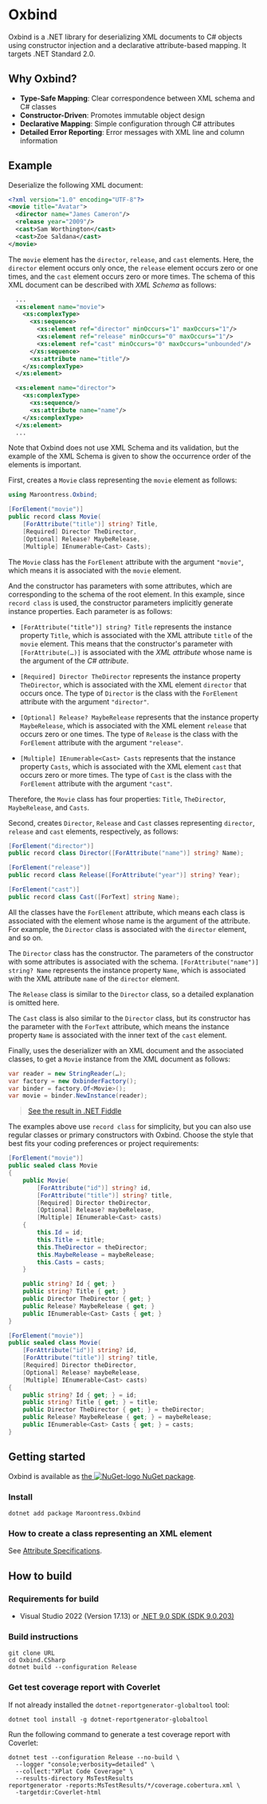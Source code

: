 # Oxbind

Oxbind is a .NET library for deserializing XML documents to C# objects using
constructor injection and a declarative attribute-based mapping. It targets
.NET Standard 2.0.

## Why Oxbind?

- **Type-Safe Mapping**: Clear correspondence between XML schema and C# classes
- **Constructor-Driven**: Promotes immutable object design
- **Declarative Mapping**: Simple configuration through C# attributes
- **Detailed Error Reporting**: Error messages with XML line and column
  information

## Example

Deserialize the following XML document:

```xml
<?xml version="1.0" encoding="UTF-8"?>
<movie title="Avatar">
  <director name="James Cameron"/>
  <release year="2009"/>
  <cast>Sam Worthington</cast>
  <cast>Zoe Saldana</cast>
</movie>
```

The `movie` element has the `director`, `release`, and `cast` elements. Here,
the `director` element occurs only once, the `release` element occurs zero or
one times, and the `cast` element occurs zero or more times. The schema of this
XML document can be described with _XML Schema_ as follows:

```xsd
  ...
  <xs:element name="movie">
    <xs:complexType>
      <xs:sequence>
        <xs:element ref="director" minOccurs="1" maxOccurs="1"/>
        <xs:element ref="release" minOccurs="0" maxOccurs="1"/>
        <xs:element ref="cast" minOccurs="0" maxOccurs="unbounded"/>
      </xs:sequence>
      <xs:attribute name="title"/>
    </xs:complexType>
  </xs:element>

  <xs:element name="director">
    <xs:complexType>
      <xs:sequence/>
      <xs:attribute name="name"/>
    </xs:complexType>
  </xs:element>
  ...
```

Note that Oxbind does not use XML Schema and its validation, but the example
of the XML Schema is given to show the occurrence order of the elements is
important.

First, creates a `Movie` class representing the `movie` element as follows:

```csharp
using Maroontress.Oxbind;

[ForElement("movie")]
public record class Movie(
    [ForAttribute("title")] string? Title,
    [Required] Director TheDirector,
    [Optional] Release? MaybeRelease,
    [Multiple] IEnumerable<Cast> Casts);
```

The `Movie` class has the `ForElement` attribute with the argument `"movie"`,
which means it is associated with the `movie` element.

And the constructor has parameters with some attributes, which are
corresponding to the schema of the root element. In this example, since
`record class` is used, the constructor parameters implicitly generate
instance properties. Each parameter is as follows:

- `[ForAttribute("title")] string? Title` represents the instance property
  `Title`, which is associated with the XML attribute `title` of the `movie`
  element. This means that the constructor's parameter with `[ForAttribute(…)]`
  is associated with the _XML attribute_ whose name is the argument of the _C#
  attribute_.

- `[Required] Director TheDirector` represents the instance property
  `TheDirector`, which is associated with the XML element `director` that occurs
  once. The type of `Director` is the class with the `ForElement` attribute with
  the argument `"director"`.

- `[Optional] Release? MaybeRelease` represents that the instance property
  `MaybeRelease`, which is associated with the XML element `release` that occurs
  zero or one times. The type of `Release` is the class with the `ForElement`
  attribute with the argument `"release"`.

- `[Multiple] IEnumerable<Cast> Casts` represents that the instance property
  `Casts`, which is associated with the XML element `cast` that occurs zero or
  more times. The type of `Cast` is the class with the `ForElement` attribute
  with the argument `"cast"`.

Therefore, the `Movie` class has four properties: `Title`, `TheDirector`,
`MaybeRelease`, and `Casts`.

Second, creates `Director`, `Release` and `Cast` classes representing
`director`, `release` and `cast` elements, respectively, as follows:

```csharp
[ForElement("director")]
public record class Director([ForAttribute("name")] string? Name);

[ForElement("release")]
public record class Release([ForAttribute("year")] string? Year);

[ForElement("cast")]
public record class Cast([ForText] string Name);
```

All the classes have the `ForElement` attribute, which means each class is
associated with the element whose name is the argument of the attribute. For
example, the `Director` class is associated with the `director` element, and so
on.

The `Director` class has the constructor. The parameters of the constructor with
some attributes is associated with the schema. `[ForAttribute("name")] string?
Name` represents the instance property `Name`, which is associated with the XML
attribute `name` of the `director` element.

The `Release` class is similar to the `Director` class, so a detailed
explanation is omitted here.

The `Cast` class is also similar to the `Director` class, but its constructor
has the parameter with the `ForText` attribute, which means the instance
property `Name` is associated with the inner text of the `cast` element.

Finally, uses the deserializer with an XML document and the associated classes,
to get a `Movie` instance from the XML document as follows:

```csharp
var reader = new StringReader(…);
var factory = new OxbinderFactory();
var binder = factory.Of<Movie>();
var movie = binder.NewInstance(reader);
```

> [See the result in .NET Fiddle](https://dotnetfiddle.net/Mu2FL2)

The examples above use `record class` for simplicity, but you can also use
regular classes or primary constructors with Oxbind. Choose the style that best
fits your coding preferences or project requirements:

```csharp
[ForElement("movie")]
public sealed class Movie
{
    public Movie(
        [ForAttribute("id")] string? id,
        [ForAttribute("title")] string? title,
        [Required] Director theDirector,
        [Optional] Release? maybeRelease,
        [Multiple] IEnumerable<Cast> casts)
    {
        this.Id = id;
        this.Title = title;
        this.TheDirector = theDirector;
        this.MaybeRelease = maybeRelease;
        this.Casts = casts;
    }

    public string? Id { get; }
    public string? Title { get; }
    public Director TheDirector { get; }
    public Release? MaybeRelease { get; }
    public IEnumerable<Cast> Casts { get; }
}
```

```csharp
[ForElement("movie")]
public sealed class Movie(
    [ForAttribute("id")] string? id,
    [ForAttribute("title")] string? title,
    [Required] Director theDirector,
    [Optional] Release? maybeRelease,
    [Multiple] IEnumerable<Cast> casts)
{
    public string? Id { get; } = id;
    public string? Title { get; } = title;
    public Director TheDirector { get; } = theDirector;
    public Release? MaybeRelease { get; } = maybeRelease;
    public IEnumerable<Cast> Casts { get; } = casts;
}
```

## Getting started

Oxbind is available as [the ![NuGet-logo][nuget-logo] NuGet
package][nuget-oxbind].

### Install

```plaintext
dotnet add package Maroontress.Oxbind
```

### How to create a class representing an XML element

See [Attribute Specifications](GET_STARTED.md).

## How to build

### Requirements for build

- Visual Studio 2022 (Version 17.13) or [.NET 9.0 SDK (SDK 9.0.203)][dotnet-sdk]

### Build instructions

```plaintext
git clone URL
cd Oxbind.CSharp
dotnet build --configuration Release
```

### Get test coverage report with Coverlet

If not already installed the `dotnet-reportgenerator-globaltool` tool:

```plaintext
dotnet tool install -g dotnet-reportgenerator-globaltool
```

Run the following command to generate a test coverage report with Coverlet:

```plaintext
dotnet test --configuration Release --no-build \
  --logger "console;verbosity=detailed" \
  --collect:"XPlat Code Coverage" \
  --results-directory MsTestResults
reportgenerator -reports:MsTestResults/*/coverage.cobertura.xml \
  -targetdir:Coverlet-html
```

[dotnet-sdk]: https://dotnet.microsoft.com/en-us/download
[nuget-logo]: https://maroontress.github.io/images/NuGet-logo.png
[nuget-oxbind]: https://www.nuget.org/packages/Maroontress.Oxbind/
